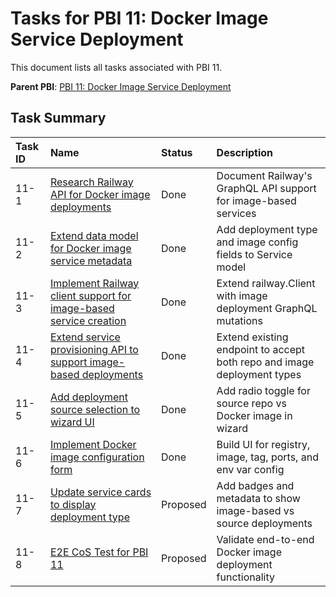 # Tasks for PBI 11: Docker Image Service Deployment

This document lists all tasks associated with PBI 11.

**Parent PBI**: [PBI 11: Docker Image Service Deployment](./prd.md)

## Task Summary

| Task ID | Name | Status | Description |
| :------ | :--------------------------------------- | :------- | :--------------------------------- |
| 11-1 | [Research Railway API for Docker image deployments](./11-1.md) | Done | Document Railway's GraphQL API support for image-based services |
| 11-2 | [Extend data model for Docker image service metadata](./11-2.md) | Done | Add deployment type and image config fields to Service model |
| 11-3 | [Implement Railway client support for image-based service creation](./11-3.md) | Done | Extend railway.Client with image deployment GraphQL mutations |
| 11-4 | [Extend service provisioning API to support image-based deployments](./11-4.md) | Done | Extend existing endpoint to accept both repo and image deployment types |
| 11-5 | [Add deployment source selection to wizard UI](./11-5.md) | Done | Add radio toggle for source repo vs Docker image in wizard |
| 11-6 | [Implement Docker image configuration form](./11-6.md) | Done | Build UI for registry, image, tag, ports, and env var config |
| 11-7 | [Update service cards to display deployment type](./11-7.md) | Proposed | Add badges and metadata to show image-based vs source deployments |
| 11-8 | [E2E CoS Test for PBI 11](./11-8.md) | Proposed | Validate end-to-end Docker image deployment functionality |


